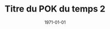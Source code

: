 ---
layout: layout/pok.njk

title: "Titre du POK du temps 2"
authors:
  - Duc DANG VU

date: 1971-01-01

tags: 
  - "temps 2"

résumé: Un POK traitant d'un sujet.
---